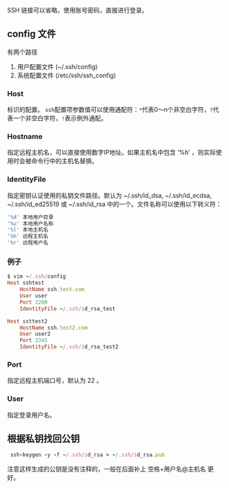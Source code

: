 
SSH 链接可以省略，使用账号密码，直接进行登录。

## config 文件

有两个路径
1. 用户配置文件 (~/.ssh/config)
2. 系统配置文件 (/etc/ssh/ssh_config)

### Host 

标识的配置。
`ssh`配置项参数值可以使用通配符：`*`代表0～n个非空白字符，`?`代表一个非空白字符，`!`表示例外通配。

### Hostname

指定远程主机名，可以直接使用数字IP地址。如果主机名中包含 ‘%h’ ，则实际使用时会被命令行中的主机名替换。

### IdentityFile

指定密钥认证使用的私钥文件路径。默认为 ~/.ssh/id_dsa, ~/.ssh/id_ecdsa, ~/.ssh/id_ed25519 或 ~/.ssh/id_rsa 中的一个。文件名称可以使用以下转义符：

```ruby
'%d' 本地用户目录
'%u' 本地用户名称
'%l' 本地主机名
'%h' 远程主机名
'%r' 远程用户名
```

### 例子

``` ruby
$ vim ~/.ssh/config
Host sshtest
    HostName ssh.test.com
    User user
    Port 2200
    IdentityFile ~/.ssh/id_rsa_test

Host ssttest2
    HostName ssh.test2.com
    User user2
    Port 2345
    IdentityFile ~/.ssh/id_rsa_test2
```

### Port

指定远程主机端口号，默认为 22 。

### User

指定登录用户名。


## 根据私钥找回公钥

```ruby
 ssh-keygen -y -f ~/.ssh/id_rsa > ~/.ssh/id_rsa.pub
```

注意这样生成的公钥是没有注释的，一般在后面补上 空格+用户名@主机名 更好。